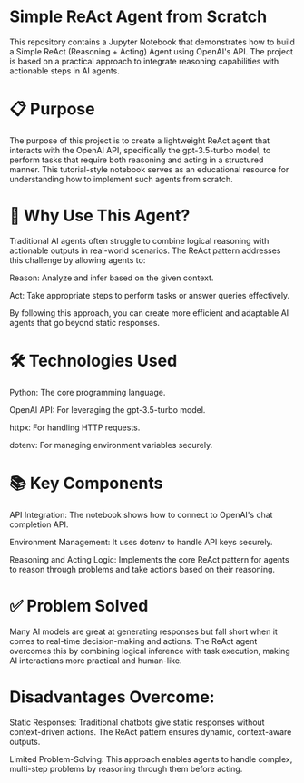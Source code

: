 # Simple ReAct Agent from Scratch

This repository contains a Jupyter Notebook that demonstrates how to build a Simple ReAct (Reasoning + Acting) Agent using OpenAI's API. The project is based on a practical approach to integrate reasoning capabilities with actionable steps in AI agents.

# 📋 Purpose

The purpose of this project is to create a lightweight ReAct agent that interacts with the OpenAI API, specifically the gpt-3.5-turbo model, to perform tasks that require both reasoning and acting in a structured manner. This tutorial-style notebook serves as an educational resource for understanding how to implement such agents from scratch.

# 🧩 Why Use This Agent?

Traditional AI agents often struggle to combine logical reasoning with actionable outputs in real-world scenarios. The ReAct pattern addresses this challenge by allowing agents to:

Reason: Analyze and infer based on the given context.

Act: Take appropriate steps to perform tasks or answer queries effectively.

By following this approach, you can create more efficient and adaptable AI agents that go beyond static responses.

# 🛠️ Technologies Used

Python: The core programming language.

OpenAI API: For leveraging the gpt-3.5-turbo model.

httpx: For handling HTTP requests.

dotenv: For managing environment variables securely.

# 📚 Key Components

API Integration: The notebook shows how to connect to OpenAI's chat completion API.

Environment Management: It uses dotenv to handle API keys securely.

Reasoning and Acting Logic: Implements the core ReAct pattern for agents to reason through problems and take actions based on their reasoning.

# ✅ Problem Solved

Many AI models are great at generating responses but fall short when it comes to real-time decision-making and actions. The ReAct agent overcomes this by combining logical inference with task execution, making AI interactions more practical and human-like.

# Disadvantages Overcome:

Static Responses: Traditional chatbots give static responses without context-driven actions. The ReAct pattern ensures dynamic, context-aware outputs.

Limited Problem-Solving: This approach enables agents to handle complex, multi-step problems by reasoning through them before acting.
